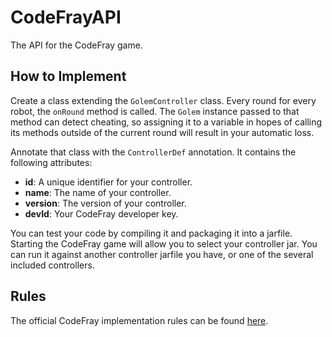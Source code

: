 # CodeFrayAPI
The API for the CodeFray game.

## How to Implement
Create a class extending the `GolemController` class. Every round for every robot, the `onRound` method is called. The `Golem` instance passed to that method can detect cheating, so assigning it to a variable in hopes of calling its methods outside of the current round will result in your automatic loss.

Annotate that class with the `ControllerDef` annotation. It contains the following attributes:

  - **id**: A unique identifier for your controller.
  - **name**: The name of your controller.
  - **version**: The version of your controller.
  - **devId**: Your CodeFray developer key.

You can test your code by compiling it and packaging it into a jarfile. Starting the CodeFray game will allow you to select your controller jar. You can run it against another controller jarfile you have, or one of the several included controllers.

## Rules
The official CodeFray implementation rules can be found [here](https://docs.google.com/document/d/1cg_IbfFtdI7_wAm_Ttkqc7ghfSiD8rrgepqDVgo0Mmk).
